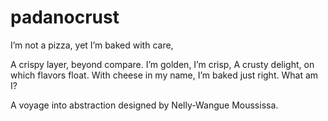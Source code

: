 # padanocrust

I’m not a pizza, yet I’m baked with care,

A crispy layer, beyond compare.
I’m golden, I’m crisp,
A crusty delight, on which flavors float.
With cheese in my name, I’m baked just right.
What am I?

A voyage into abstraction designed by Nelly-Wangue Moussissa.

